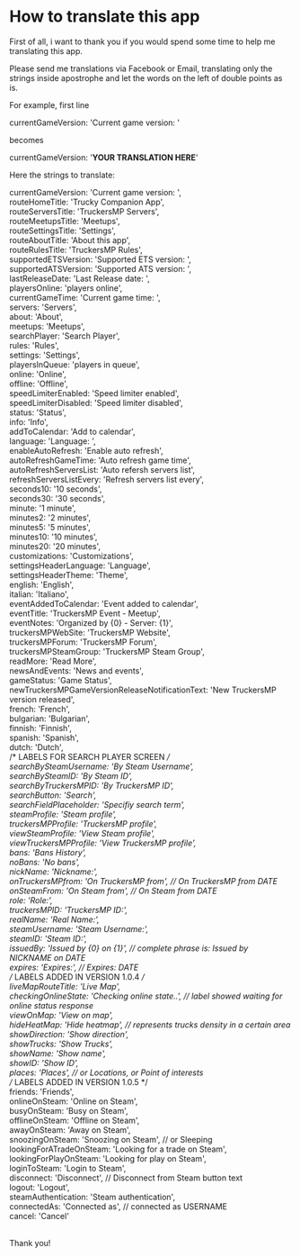 # How to translate this app

First of all, i want to thank you if you would spend some time to help me translating this app.

Please send me translations via Facebook or Email, translating only the strings inside apostrophe and let the words on the left of double points as is.

For example, first line 

currentGameVersion: 'Current game version: ' 

becomes 

currentGameVersion: '**YOUR TRANSLATION HERE**'

Here the strings to translate:

currentGameVersion: 'Current game version: ',<br/>
routeHomeTitle: 'Trucky Companion App',<br/>
routeServersTitle: 'TruckersMP Servers',<br/>
routeMeetupsTitle: 'Meetups',<br/>
routeSettingsTitle: 'Settings',<br/>
routeAboutTitle: 'About this app',<br/>
routeRulesTitle: 'TruckersMP Rules',<br/>
supportedETSVersion: 'Supported ETS version: ',<br/>
supportedATSVersion: 'Supported ATS version: ',<br/>
lastReleaseDate: 'Last Release date: ',<br/>
playersOnline: 'players online',<br/>
currentGameTime: 'Current game time: ',<br/>
servers: 'Servers',<br/>
about: 'About',<br/>
meetups: 'Meetups',<br/>
searchPlayer: 'Search Player',<br/>
rules: 'Rules',<br/>
settings: 'Settings', <br/>
playersInQueue: 'players in queue',<br/>
online: 'Online',<br/>
offline: 'Offline',<br/>
speedLimiterEnabled: 'Speed limiter enabled',<br/>
speedLimiterDisabled: 'Speed limiter disabled',<br/>
status: 'Status',<br/>
info: 'Info',<br/>
addToCalendar: 'Add to calendar',<br/>
language: 'Language: ',<br/>
enableAutoRefresh: 'Enable auto refresh',<br/>
autoRefreshGameTime: 'Auto refresh game time',<br/>
autoRefreshServersList: 'Auto refersh servers list',<br/>
refreshServersListEvery: 'Refresh servers list every',<br/>
seconds10: '10 seconds',<br/>
seconds30: '30 seconds',<br/>
minute: '1 minute',<br/>
minutes2: '2 minutes',<br/>
minutes5: '5 minutes',<br/>
minutes10: '10 minutes',<br/>
minutes20: '20 minutes',<br/>
customizations: 'Customizations',<br/>
settingsHeaderLanguage: 'Language',<br/>
settingsHeaderTheme: 'Theme',<br/>
english: 'English',<br/>
italian: 'Italiano',<br/>
eventAddedToCalendar: 'Event added to calendar',<br/>
eventTitle: 'TruckersMP Event - Meetup',<br/>
eventNotes: 'Organized by {0} - Server: {1}',<br/>
truckersMPWebSite: 'TruckersMP Website',<br/>
truckersMPForum: 'TruckersMP Forum',<br/>
truckersMPSteamGroup: 'TruckersMP Steam Group',<br/>
readMore: 'Read More',<br/>
newsAndEvents: 'News and events',<br/>
gameStatus: 'Game Status',<br/>
newTruckersMPGameVersionReleaseNotificationText: 'New TruckersMP version released',<br/>
french: 'French',<br/>
bulgarian: 'Bulgarian',<br/>
finnish: 'Finnish',<br/>
spanish: 'Spanish',<br/>
dutch: 'Dutch',<br/>
/* LABELS FOR SEARCH PLAYER SCREEN */<br/>
searchBySteamUsername: 'By Steam Username',<br/>
searchBySteamID: 'By Steam ID',<br/>
searchByTruckersMPID: 'By TruckersMP ID',<br/>
searchButton: 'Search',<br/>
searchFieldPlaceholder: 'Specifiy search term',<br/>
steamProfile: 'Steam profile',<br/>
truckersMPProfile: 'TruckersMP profile',<br/>
viewSteamProfile: 'View Steam profile',<br/>
viewTruckersMPProfile: 'View TruckersMP profile',<br/>
bans: 'Bans History',<br/>
noBans: 'No bans',<br/>
nickName: 'Nickname:',<br/>
onTruckersMPfrom: 'On TruckersMP from', // On TruckersMP from DATE<br/>
onSteamFrom: 'On Steam from', // On Steam from DATE<br/>
role: 'Role:',<br/>
truckersMPID: 'TruckersMP ID:',<br/>
realName: 'Real Name:',<br/>
steamUsername: 'Steam Username:',<br/>
steamID: 'Steam ID:',<br/>
issuedBy: 'Issued by {0} on {1}', // complete phrase is: Issued by NICKNAME on DATE<br/>
expires: 'Expires:', // Expires: DATE<br/>
/* LABELS ADDED IN VERSION 1.0.4 */<br/>
liveMapRouteTitle: 'Live Map',<br/>
checkingOnlineState: 'Checking online state..', // label showed waiting for online status response<br/>
viewOnMap: 'View on map',<br/>
hideHeatMap: 'Hide heatmap', // represents trucks density in a certain area<br/>
showDirection: 'Show direction',<br/>
showTrucks: 'Show Trucks',<br/>
showName: 'Show name',<br/>
showID: 'Show ID',<br/>
places: 'Places', // or Locations, or Point of interests<br/>
/* LABELS ADDED IN VERSION 1.0.5 */<br/>
friends: 'Friends',<br/>
onlineOnSteam: 'Online on Steam',<br/>
busyOnSteam: 'Busy on Steam',<br/>
offlineOnSteam: 'Offline on Steam',<br/>
awayOnSteam: 'Away on Steam',<br/>
snoozingOnSteam: 'Snoozing on Steam', // or Sleeping<br/>
lookingForATradeOnSteam: 'Looking for a trade on Steam',<br/>
lookingForPlayOnSteam: 'Looking for play on Steam',<br/>
loginToSteam: 'Login to Steam',<br/>
disconnect: 'Disconnect', // Disconnect from Steam button text<br/>
logout: 'Logout',<br/>
steamAuthentication: 'Steam authentication',<br/>
connectedAs: 'Connected as', // connected as USERNAME<br/>
cancel: 'Cancel'<br/>
<br/>

Thank you!